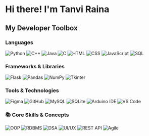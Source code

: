 # Hi there! I'm Tanvi Raina

## My Developer Toolbox

### Languages
<p>
  <img alt="Python" src="https://img.shields.io/badge/-Python-3776AB?style=flat-square&logo=python&logoColor=white" />
  <img alt="C++" src="https://img.shields.io/badge/-C++-00599C?style=flat-square&logo=c%2B%2B&logoColor=white" />
  <img alt="Java" src="https://img.shields.io/badge/-Java-007396?style=flat-square&logo=java&logoColor=white" />
  <img alt="C" src="https://img.shields.io/badge/-C-A8B9CC?style=flat-square&logo=c&logoColor=white" />
  <img alt="HTML" src="https://img.shields.io/badge/-HTML5-E34F26?style=flat-square&logo=html5&logoColor=white" />
  <img alt="CSS" src="https://img.shields.io/badge/-CSS3-1572B6?style=flat-square&logo=css3&logoColor=white" />
  <img alt="JavaScript" src="https://img.shields.io/badge/-JavaScript-F7DF1E?style=flat-square&logo=javascript&logoColor=black" />
  <img alt="SQL" src="https://img.shields.io/badge/-SQL-4479A1?style=flat-square&logo=mysql&logoColor=white" />
</p>

### Frameworks & Libraries
<p>
  <img alt="Flask" src="https://img.shields.io/badge/-Flask-000000?style=flat-square&logo=flask&logoColor=white" />
  <img alt="Pandas" src="https://img.shields.io/badge/-Pandas-150458?style=flat-square&logo=pandas&logoColor=white" />
  <img alt="NumPy" src="https://img.shields.io/badge/-NumPy-013243?style=flat-square&logo=numpy&logoColor=white" />
  <img alt="Tkinter" src="https://img.shields.io/badge/-Tkinter-ffcc00?style=flat-square&logo=python&logoColor=black" />
</p>

### Tools & Technologies
<p>
  <img alt="Figma" src="https://img.shields.io/badge/-Figma-F24E1E?style=flat-square&logo=figma&logoColor=white" />
  <img alt="GitHub" src="https://img.shields.io/badge/-GitHub-181717?style=flat-square&logo=github&logoColor=white" />
  <img alt="MySQL" src="https://img.shields.io/badge/-MySQL-4479A1?style=flat-square&logo=mysql&logoColor=white" />
  <img alt="SQLite" src="https://img.shields.io/badge/-SQLite-003B57?style=flat-square&logo=sqlite&logoColor=white" />
  <img alt="Arduino IDE" src="https://img.shields.io/badge/-Arduino-00979D?style=flat-square&logo=arduino&logoColor=white" />
  <img alt="VS Code" src="https://img.shields.io/badge/-VSCode-007ACC?style=flat-square&logo=visual-studio-code&logoColor=white" />
</p>

### 📚 Core Skills & Concepts
<p>
  <img alt="OOP" src="https://img.shields.io/badge/-OOP-9B59B6?style=flat-square" />
  <img alt="RDBMS" src="https://img.shields.io/badge/-RDBMS-2980B9?style=flat-square" />
  <img alt="DSA" src="https://img.shields.io/badge/-DSA-34495E?style=flat-square" />
  <img alt="UI/UX" src="https://img.shields.io/badge/-UI%2FUX-8E44AD?style=flat-square&logo=figma&logoColor=white" />
  <img alt="REST API" src="https://img.shields.io/badge/-REST%20APIs-27AE60?style=flat-square" />
  <img alt="Agile" src="https://img.shields.io/badge/-Agile%20Collaboration-F39C12?style=flat-square" />
</p>
